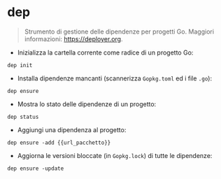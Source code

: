 # dep

> Strumento di gestione delle dipendenze per progetti Go.
> Maggiori informazioni: <https://deployer.org>.

- Inizializza la cartella corrente come radice di un progetto Go:

`dep init`

- Installa dipendenze mancanti (scannerizza `Gopkg.toml` ed i file `.go`):

`dep ensure`

- Mostra lo stato delle dipendenze di un progetto:

`dep status`

- Aggiungi una dipendenza al progetto:

`dep ensure -add {{url_pacchetto}}`

- Aggiorna le versioni bloccate (in `Gopkg.lock`) di tutte le dipendenze:

`dep ensure -update`
